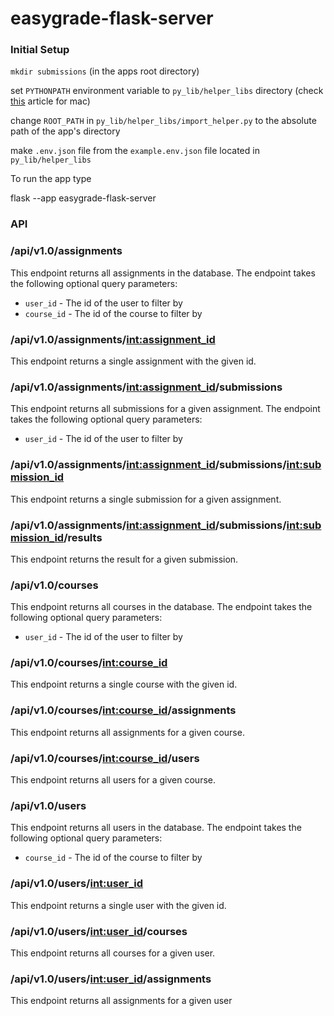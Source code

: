 # easygrade-flask-server

### Initial Setup
`mkdir submissions` (in the apps root directory)

set `PYTHONPATH` environment variable to `py_lib/helper_libs` directory (check [this](https://phoenixnap.com/kb/set-environment-variable-mac#ftoc-heading-5) article for mac)

change `ROOT_PATH` in `py_lib/helper_libs/import_helper.py` to the absolute path of the app's directory

make `.env.json` file from the `example.env.json` file located in `py_lib/helper_libs`

To run the app type 

flask --app easygrade-flask-server

### API

### /api/v1.0/assignments

This endpoint returns all assignments in the database. The endpoint takes the following optional query parameters:

* `user_id` - The id of the user to filter by
* `course_id` - The id of the course to filter by

### /api/v1.0/assignments/<int:assignment_id>

This endpoint returns a single assignment with the given id.

### /api/v1.0/assignments/<int:assignment_id>/submissions

This endpoint returns all submissions for a given assignment. The endpoint takes the following optional query parameters:

* `user_id` - The id of the user to filter by

### /api/v1.0/assignments/<int:assignment_id>/submissions/<int:submission_id>

This endpoint returns a single submission for a given assignment.

### /api/v1.0/assignments/<int:assignment_id>/submissions/<int:submission_id>/results

This endpoint returns the result for a given submission.

### /api/v1.0/courses

This endpoint returns all courses in the database. The endpoint takes the following optional query parameters:

* `user_id` - The id of the user to filter by

### /api/v1.0/courses/<int:course_id>

This endpoint returns a single course with the given id.

### /api/v1.0/courses/<int:course_id>/assignments

This endpoint returns all assignments for a given course.

### /api/v1.0/courses/<int:course_id>/users

This endpoint returns all users for a given course.

### /api/v1.0/users

This endpoint returns all users in the database. The endpoint takes the following optional query parameters:

* `course_id` - The id of the course to filter by

### /api/v1.0/users/<int:user_id>

This endpoint returns a single user with the given id.

### /api/v1.0/users/<int:user_id>/courses

This endpoint returns all courses for a given user.

### /api/v1.0/users/<int:user_id>/assignments

This endpoint returns all assignments for a given user
